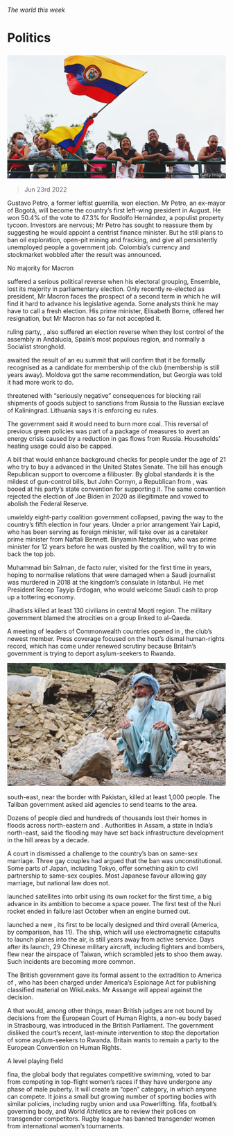 ###### The world this week

# Politics 

#####  

![image](images/20220625_WWP001.jpg) 

> Jun 23rd 2022 

Gustavo Petro, a former leftist guerrilla, won  election. Mr Petro, an ex-mayor of Bogotá, will become the country’s first left-wing president in August. He won 50.4% of the vote to 47.3% for Rodolfo Hernández, a populist property tycoon. Investors are nervous; Mr Petro has sought to reassure them by suggesting he would appoint a centrist finance minister. But he still plans to ban oil exploration, open-pit mining and fracking, and give all persistently unemployed people a government job. Colombia’s currency and stockmarket wobbled after the result was announced. 

No majority for Macron

 suffered a serious political reverse when his electoral grouping, Ensemble, lost its majority in  parliamentary election. Only recently re-elected as president, Mr Macron faces the prospect of a second term in which he will find it hard to advance his legislative agenda. Some analysts think he may have to call a fresh election. His prime minister, Elisabeth Borne, offered her resignation, but Mr Macron has so far not accepted it. 

 ruling party, , also suffered an election reverse when they lost control of the assembly in Andalucía, Spain’s most populous region, and normally a Socialist stronghold. 

 awaited the result of an eu summit that will confirm that it be formally recognised as a candidate for membership of the club (membership is still years away). Moldova got the same recommendation, but Georgia was told it had more work to do. 

 threatened  with “seriously negative” consequences for blocking rail shipments of goods subject to sanctions from Russia to the Russian exclave of Kaliningrad. Lithuania says it is enforcing eu rules.

The  government said it would need to burn more coal. This reversal of previous green policies was part of a package of measures to avert an energy crisis caused by a reduction in gas flows from Russia. Households’ heating usage could also be capped. 

A bill that would enhance background checks for people under the age of 21 who try to buy a  advanced in the United States Senate. The bill has enough Republican support to overcome a filibuster. By global standards it is the mildest of gun-control bills, but John Cornyn, a Republican from , was booed at his party’s state convention for supporting it. The same convention rejected the election of Joe Biden in 2020 as illegitimate and vowed to abolish the Federal Reserve.

 unwieldy eight-party coalition government collapsed, paving the way to the country’s fifth election in four years. Under a prior arrangement Yair Lapid, who has been serving as foreign minister, will take over as a caretaker prime minister from Naftali Bennett. Binyamin Netanyahu, who was prime minister for 12 years before he was ousted by the coalition, will try to win back the top job. 

Muhammad bin Salman,  de facto ruler, visited  for the first time in years, hoping to normalise relations that were damaged when a Saudi journalist was murdered in 2018 at the kingdom’s consulate in Istanbul. He met President Recep Tayyip Erdogan, who would welcome Saudi cash to prop up a tottering economy.

Jihadists killed at least 130 civilians in  central Mopti region. The military government blamed the atrocities on a group linked to al-Qaeda.

A meeting of leaders of Commonwealth countries opened in , the club’s newest member. Press coverage focused on the host’s dismal human-rights record, which has come under renewed scrutiny because Britain’s government is trying to deport asylum-seekers to Rwanda.

![image](images/20220625_WWP003.jpg) 


 south-east, near the border with Pakistan, killed at least 1,000 people. The Taliban government asked aid agencies to send teams to the area. 

Dozens of people died and hundreds of thousands lost their homes in floods across north-eastern  and . Authorities in Assam, a state in India’s north-east, said the flooding may have set back infrastructure development in the hill areas by a decade. 

A court in  dismissed a challenge to the country’s ban on same-sex marriage. Three gay couples had argued that the ban was unconstitutional. Some parts of Japan, including Tokyo, offer something akin to civil partnership to same-sex couples. Most Japanese favour allowing gay marriage, but national law does not.

 launched satellites into orbit using its own rocket for the first time, a big advance in its ambition to become a space power. The first test of the Nuri rocket ended in failure last October when an engine burned out. 

 launched a new , its first to be locally designed and third overall (America, by comparison, has 11). The ship, which will use electromagnetic catapults to launch planes into the air, is still years away from active service. Days after its launch, 29 Chinese military aircraft, including fighters and bombers, flew near the airspace of Taiwan, which scrambled jets to shoo them away. Such incidents are becoming more common.

The British government gave its formal assent to the extradition to America of , who has been charged under America’s Espionage Act for publishing classified material on WikiLeaks. Mr Assange will appeal against the decision. 

A  that would, among other things, mean British judges are not bound by decisions from the European Court of Human Rights, a non-eu body based in Strasbourg, was introduced in the British Parliament. The government disliked the court’s recent, last-minute intervention to stop the deportation of some asylum-seekers to Rwanda. Britain wants to remain a party to the European Convention on Human Rights.

A level playing field

fina, the global body that regulates competitive swimming, voted to bar  from competing in top-flight women’s races if they have undergone any phase of male puberty. It will create an “open” category, in which anyone can compete. It joins a small but growing number of sporting bodies with similar policies, including rugby union and usa Powerlifting. fifa, football’s governing body, and World Athletics are to review their polices on transgender competitors. Rugby league has banned transgender women from international women’s tournaments. 

